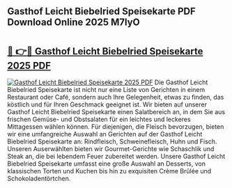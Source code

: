 ## Gasthof Leicht Biebelried Speisekarte PDF Download Online 2025 M7lyO

# <h2><a href="http://gc9bxtb.nevu.top/?p=Gasthof+Leicht+Biebelried+Speisekarte">🔗 👉🔴 Gasthof Leicht Biebelried Speisekarte 2025 PDF</a></h2>

[![Gasthof Leicht Biebelried Speisekarte 2025 PDF](https://i.imgur.com/dBaPXMq.png)](http://gc9bxtb.nevu.top/?p=Gasthof+Leicht+Biebelried+Speisekarte)
Die Gasthof Leicht Biebelried Speisekarte ist nicht nur eine Liste von Gerichten in einem Restaurant oder Café, sondern auch Ihre Gelegenheit, etwas zu finden, das köstlich und für Ihren Geschmack geeignet ist. Wir bieten auf unserer Gasthof Leicht Biebelried Speisekarte einen Salatbereich an, in dem Sie aus frischen Gemüse- und Obstsalaten für ein leichtes und leckeres Mittagessen wählen können. Für diejenigen, die Fleisch bevorzugen, bieten wir eine umfangreiche Auswahl an Gerichten auf der Gasthof Leicht Biebelried Speisekarte an: Rindfleisch, Schweinefleisch, Huhn und Fisch. Unseren Auserwählten bieten wir Gourmet-Gerichte wie Schaschlik und Steak an, die bei lebendem Feuer zubereitet werden. Unsere Gasthof Leicht Biebelried Speisekarte umfasst eine große Auswahl an Desserts, von klassischen Torten und Kuchen bis hin zu exquisiten Crème Brûlée und Schokoladentörtchen.
